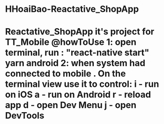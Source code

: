# HHoaiBao-Reactative_ShopApp
# Reactative_ShopApp it's project for TT_Mobile   @howToUse 1: open terminal, run :     "react-native start"     yarn android  2: when system had connected to mobile . On the terminal view use it to control:     i - run on iOS     a - run on Android     r - reload app     d - open Dev Menu     j - open DevTools
